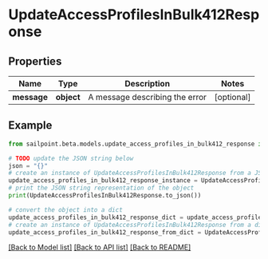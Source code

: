 # UpdateAccessProfilesInBulk412Response


## Properties

Name | Type | Description | Notes
------------ | ------------- | ------------- | -------------
**message** | **object** | A message describing the error | [optional] 

## Example

```python
from sailpoint.beta.models.update_access_profiles_in_bulk412_response import UpdateAccessProfilesInBulk412Response

# TODO update the JSON string below
json = "{}"
# create an instance of UpdateAccessProfilesInBulk412Response from a JSON string
update_access_profiles_in_bulk412_response_instance = UpdateAccessProfilesInBulk412Response.from_json(json)
# print the JSON string representation of the object
print(UpdateAccessProfilesInBulk412Response.to_json())

# convert the object into a dict
update_access_profiles_in_bulk412_response_dict = update_access_profiles_in_bulk412_response_instance.to_dict()
# create an instance of UpdateAccessProfilesInBulk412Response from a dict
update_access_profiles_in_bulk412_response_from_dict = UpdateAccessProfilesInBulk412Response.from_dict(update_access_profiles_in_bulk412_response_dict)
```
[[Back to Model list]](../README.md#documentation-for-models) [[Back to API list]](../README.md#documentation-for-api-endpoints) [[Back to README]](../README.md)


